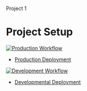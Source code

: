 Project 1

# Project Setup

[![Production Workflow](https://github.com/zhenyalinski/project123/actions/workflows/prod.yml/badge.svg)](https://github.com/zhenyalinski/project123/actions/workflows/prod.yml)

* [Production Deployment](https://zhenyaprod.herokuapp.com/)


[![Development Workflow](https://github.com/zhenyalinski/project123/actions/workflows/dev.yml/badge.svg)](https://github.com/zhenyalinski/project123/actions/workflows/dev.yml)

* [Developmental Deployment](https://zhenyadev.herokuapp.com/)
